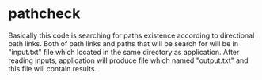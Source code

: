# pathcheck
Basically this code is searching for paths existence according to directional path links. Both of path links and paths that will be search for will be in "input.txt" file which located in the same directory as application. After reading inputs, application will produce file which named "output.txt" and this file will contain results.
